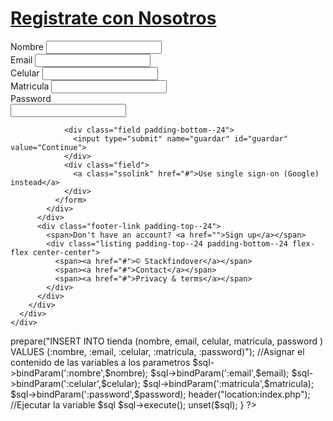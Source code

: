 <html>
<html>
<head>
  <meta charset="utf-8">
  <title>Stackfindover: Sign in</title>
  <link rel="stylesheet" type="text/css" href="style.css">
</head>

<body>
  <div class="login-root">
    <div class="box-root flex-flex flex-direction--column" style="min-height: 100vh;flex-grow: 1;">
      <div class="loginbackground box-background--white padding-top--64">
        <div class="loginbackground-gridContainer">
          <div class="box-root flex-flex" style="grid-area: top / start / 8 / end;">
            <div class="box-root" style="background-image: linear-gradient(white 0%, rgb(247, 250, 252) 33%); flex-grow: 1;">
            </div>
          </div>
          <div class="box-root flex-flex" style="grid-area: 4 / 2 / auto / 5;">
            <div class="box-root box-divider--light-all-2 animationLeftRight tans3s" style="flex-grow: 1;"></div>
          </div>
          <div class="box-root flex-flex" style="grid-area: 6 / start / auto / 2;">
            <div class="box-root box-background--blue800" style="flex-grow: 1;"></div>
          </div>
          <div class="box-root flex-flex" style="grid-area: 7 / start / auto / 4;">
            <div class="box-root box-background--blue animationLeftRight" style="flex-grow: 1;"></div>
          </div>
          <div class="box-root flex-flex" style="grid-area: 8 / 4 / auto / 6;">
            <div class="box-root box-background--gray100 animationLeftRight tans3s" style="flex-grow: 1;"></div>
          </div>
          <div class="box-root flex-flex" style="grid-area: 2 / 15 / auto / end;">
            <div class="box-root box-background--cyan200 animationRightLeft tans4s" style="flex-grow: 1;"></div>
          </div>
          <div class="box-root flex-flex" style="grid-area: 3 / 14 / auto / end;">
            <div class="box-root box-background--blue animationRightLeft" style="flex-grow: 1;"></div>
          </div>
          <div class="box-root flex-flex" style="grid-area: 4 / 17 / auto / 20;">
            <div class="box-root box-background--gray100 animationRightLeft tans4s" style="flex-grow: 1;"></div>
          </div>
          <div class="box-root flex-flex" style="grid-area: 5 / 14 / auto / 17;">
            <div class="box-root box-divider--light-all-2 animationRightLeft tans3s" style="flex-grow: 1;"></div>
          </div>
        </div>
      </div>
      <div class="box-root padding-top--24 flex-flex flex-direction--column" style="flex-grow: 1; z-index: 9;">
        <div class="box-root padding-top--48 padding-bottom--24 flex-flex flex-justifyContent--center">
          <h1><a href="http://blog.stackfindover.com/" rel="dofollow">Registrate con Nosotros</a></h1>
        </div>
        <div class="formbg-outer">
          <div class="formbg">
            <div class="formbg-inner padding-horizontal--48">
              <span class="padding-bottom--15"></span>
              <form id="stripe-login" method="post">
                <div class="field padding-bottom--24">
                  <label for="text">Nombre</label>
                  <input type="nombre" name="nombre" id="nombre">
                </div>
                <div class="field padding-bottom--24">
                  <label for="email">Email</label>
                  <input type="email" name="email" id="email">
                </div>
                <div class="field padding-bottom--24">
                  <label for="text">Celular</label>
                  <input type="celular" name="celular" id="celular">
                </div>
                <div class="field padding-bottom--24">
                  <label for="text">Matricula</label>
                  <input type="matricula" name="matricula" id="matricula">
                </div>
                <div class="field padding-bottom--24">
                  <div class="grid--50-50">
                    <label for="password">Password</label>
                  </div>
                  <input type="password" name="password" id="password">
                </div>
               
                <div class="field padding-bottom--24">
                  <input type="submit" name="guardar" id="guardar" value="Continue">
                </div>
                <div class="field">
                  <a class="ssolink" href="#">Use single sign-on (Google) instead</a>
                </div>
              </form>
            </div>
          </div>
          <div class="footer-link padding-top--24">
            <span>Don't have an account? <a href="">Sign up</a></span>
            <div class="listing padding-top--24 padding-bottom--24 flex-flex center-center">
              <span><a href="#">© Stackfindover</a></span>
              <span><a href="#">Contact</a></span>
              <span><a href="#">Privacy & terms</a></span>
            </div>
          </div>
        </div>
      </div>
    </div>
  </div>
</body>

</html>
</html>





<?php 
require_once 'db_conexion.php';

?>
<?php
if(isset($_POST["guardar"]))
{
    $nombre = $_POST['nombre'];
    $email = $_POST['email'];
    $celular = $_POST['celular'];
    $matricula = $_POST['matricula'];
    $password = $_POST['password'];
  

       // $imgContent = addslashes(file_get_contents($imagen));     

        $sql=$cnnPDO->prepare("INSERT INTO tienda
            (nombre, email, celular, matricula, password ) VALUES (:nombre, :email, :celular, :matricula, :password)");

        //Asignar el contenido de las variables a los parametros
        $sql->bindParam(':nombre',$nombre);
        $sql->bindParam(':email',$email);
        $sql->bindParam(':celular',$celular);
        $sql->bindParam(':matricula',$matricula);
        $sql->bindParam(':password',$password);
       
      
            header("location:index.php");

        //Ejecutar la variable $sql
        $sql->execute();
        unset($sql);   

    }

?>

